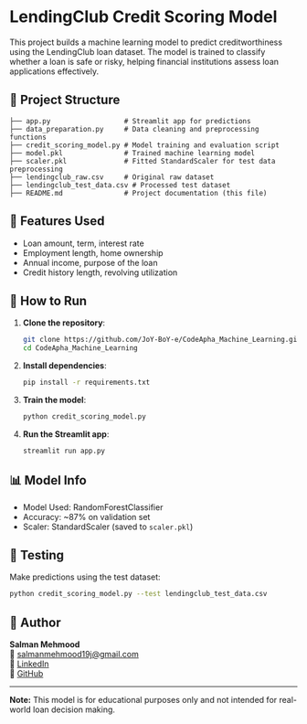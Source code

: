 # LendingClub Credit Scoring Model

This project builds a machine learning model to predict creditworthiness using the LendingClub loan dataset. The model is trained to classify whether a loan is safe or risky, helping financial institutions assess loan applications effectively.

## 📁 Project Structure

```
├── app.py                  # Streamlit app for predictions
├── data_preparation.py     # Data cleaning and preprocessing functions
├── credit_scoring_model.py # Model training and evaluation script
├── model.pkl               # Trained machine learning model
├── scaler.pkl              # Fitted StandardScaler for test data preprocessing
├── lendingclub_raw.csv     # Original raw dataset
├── lendingclub_test_data.csv # Processed test dataset
├── README.md               # Project documentation (this file)
```

## 🧠 Features Used

- Loan amount, term, interest rate
- Employment length, home ownership
- Annual income, purpose of the loan
- Credit history length, revolving utilization

## 🚀 How to Run

1. **Clone the repository**:
    ```bash
    git clone https://github.com/JoY-BoY-e/CodeApha_Machine_Learning.git
    cd CodeApha_Machine_Learning
    ```

2. **Install dependencies**:
    ```bash
    pip install -r requirements.txt
    ```

3. **Train the model**:
    ```bash
    python credit_scoring_model.py
    ```

4. **Run the Streamlit app**:
    ```bash
    streamlit run app.py
    ```

## 📊 Model Info

- Model Used: RandomForestClassifier
- Accuracy: ~87% on validation set
- Scaler: StandardScaler (saved to `scaler.pkl`)

## 🧪 Testing

Make predictions using the test dataset:
```bash
python credit_scoring_model.py --test lendingclub_test_data.csv
```

## 💼 Author

**Salman Mehmood**  
📧 salmanmehmood19j@gmail.com  
🔗 [LinkedIn](https://www.linkedin.com/in/salman-mehmood-020845318/)  
🔗 [GitHub](https://github.com/JoY-BoY-e)

---

**Note:** This model is for educational purposes only and not intended for real-world loan decision making.
